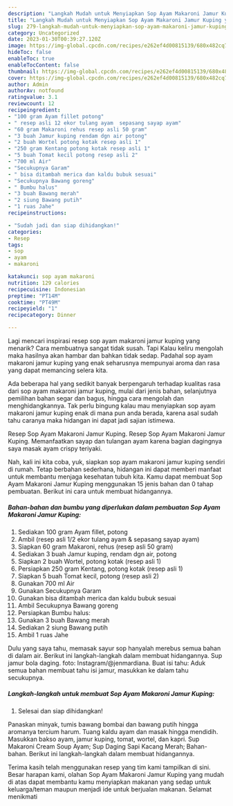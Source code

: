```yaml
---
description: "Langkah Mudah untuk Menyiapkan Sop Ayam Makaroni Jamur Kuping yang Menggugah Selera, Buat Buka Puasa Lezat"
title: "Langkah Mudah untuk Menyiapkan Sop Ayam Makaroni Jamur Kuping yang Menggugah Selera, Buat Buka Puasa Lezat"
slug: 279-langkah-mudah-untuk-menyiapkan-sop-ayam-makaroni-jamur-kuping-yang-menggugah-selera-buat-buka-puasa-lezat
category: Uncategorized
date: 2023-01-30T00:39:27.120Z
image: https://img-global.cpcdn.com/recipes/e262ef4d00815139/680x482cq70/sop-ayam-makaroni-jamur-kuping-foto-resep-utama.jpg
hideToc: false
enableToc: true
enableTocContent: false
thumbnail: https://img-global.cpcdn.com/recipes/e262ef4d00815139/680x482cq70/sop-ayam-makaroni-jamur-kuping-foto-resep-utama.jpg
cover: https://img-global.cpcdn.com/recipes/e262ef4d00815139/680x482cq70/sop-ayam-makaroni-jamur-kuping-foto-resep-utama.jpg
author: Admin
authorAv: notfound
ratingvalue: 3.1
reviewcount: 12
recipeingredient:
- "100 gram Ayam fillet potong"
- " resep asli 12 ekor tulang ayam  sepasang sayap ayam"
- "60 gram Makaroni rehus resep asli 50 gram"
- "3 buah Jamur kuping rendam dgn air potong"
- "2 buah Wortel potong kotak resep asli 1"
- "250 gram Kentang potong kotak resep asli 1"
- "5 buah Tomat kecil potong resep asli 2"
- "700 ml Air"
- "Secukupnya Garam"
- " bisa ditambah merica dan kaldu bubuk sesuai"
- "Secukupnya Bawang goreng"
- " Bumbu halus"
- "3 buah Bawang merah"
- "2 siung Bawang putih"
- "1 ruas Jahe"
recipeinstructions:

- "Sudah jadi dan siap dihidangkan!"
categories:
- Resep
tags:
- sop
- ayam
- makaroni

katakunci: sop ayam makaroni 
nutrition: 129 calories
recipecuisine: Indonesian
preptime: "PT14M"
cooktime: "PT49M"
recipeyield: "1"
recipecategory: Dinner

---
```



Lagi mencari inspirasi resep sop ayam makaroni jamur kuping yang menarik? Cara membuatnya sangat tidak susah. Tapi Kalau keliru mengolah maka hasilnya akan hambar dan bahkan tidak sedap. Padahal sop ayam makaroni jamur kuping yang enak seharusnya mempunyai aroma dan rasa yang dapat memancing selera kita.


Ada beberapa hal yang sedikit banyak berpengaruh terhadap kualitas rasa dari sop ayam makaroni jamur kuping, mulai dari jenis bahan, selanjutnya pemilihan bahan segar dan bagus, hingga cara mengolah dan menghidangkannya. Tak perlu bingung kalau mau menyiapkan sop ayam makaroni jamur kuping enak di mana pun anda berada, karena asal sudah tahu caranya maka hidangan ini dapat jadi sajian istimewa.

Resep Sop Ayam Makaroni Jamur Kuping. Resep Sop Ayam Makaroni Jamur Kuping. Memanfaatkan sayap dan tulangan ayam karena bagian dagingnya saya masak ayam crispy teriyaki.


Nah, kali ini kita coba, yuk, siapkan sop ayam makaroni jamur kuping sendiri di rumah. Tetap berbahan sederhana, hidangan ini dapat memberi manfaat untuk membantu menjaga kesehatan tubuh kita. Kamu dapat membuat Sop Ayam Makaroni Jamur Kuping menggunakan 15 jenis bahan dan 0 tahap pembuatan. Berikut ini cara untuk membuat hidangannya.

<!--inarticleads1-->

##### Bahan-bahan dan bumbu yang diperlukan dalam pembuatan Sop Ayam Makaroni Jamur Kuping:

1. Sediakan 100 gram Ayam fillet, potong
1. Ambil  (resep asli 1/2 ekor tulang ayam &amp; sepasang sayap ayam)
1. Siapkan 60 gram Makaroni, rehus (resep asli 50 gram)
1. Sediakan 3 buah Jamur kuping, rendam dgn air, potong
1. Siapkan 2 buah Wortel, potong kotak (resep asli 1)
1. Persiapkan 250 gram Kentang, potong kotak (resep asli 1)
1. Siapkan 5 buah Tomat kecil, potong (resep asli 2)
1. Gunakan 700 ml Air
1. Gunakan Secukupnya Garam
1. Gunakan  bisa ditambah merica dan kaldu bubuk sesuai
1. Ambil Secukupnya Bawang goreng
1. Persiapkan  Bumbu halus:
1. Gunakan 3 buah Bawang merah
1. Sediakan 2 siung Bawang putih
1. Ambil 1 ruas Jahe


Dulu yang saya tahu, memasak sayur sop hanyalah merebus semua bahan di dalam air. Berikut ini langkah-langkah dalam membuat hidangannya. Sup jamur bola daging. foto: Instagram/@jenmardiana. Buat isi tahu: Aduk semua bahan membuat tahu isi jamur, masukkan ke dalam tahu secukupnya. 

<!--inarticleads2-->

##### Langkah-langkah untuk membuat Sop Ayam Makaroni Jamur Kuping:


1. Selesai dan siap dihidangkan!

Panaskan minyak, tumis bawang bombai dan bawang putih hingga aromanya tercium harum. Tuang kaldu ayam dan masak hingga mendidih. Masukkan bakso ayam, jamur kuping, tomat, wortel, dan kapri. Sup Makaroni Cream Soup Ayam; Sup Daging Sapi Kacang Merah; Bahan-bahan. Berikut ini langkah-langkah dalam membuat hidangannya. 

Terima kasih telah menggunakan resep yang tim kami tampilkan di sini. Besar harapan kami, olahan Sop Ayam Makaroni Jamur Kuping yang mudah di atas dapat membantu kamu menyiapkan makanan yang sedap untuk keluarga/teman maupun menjadi ide untuk berjualan makanan. Selamat menikmati
